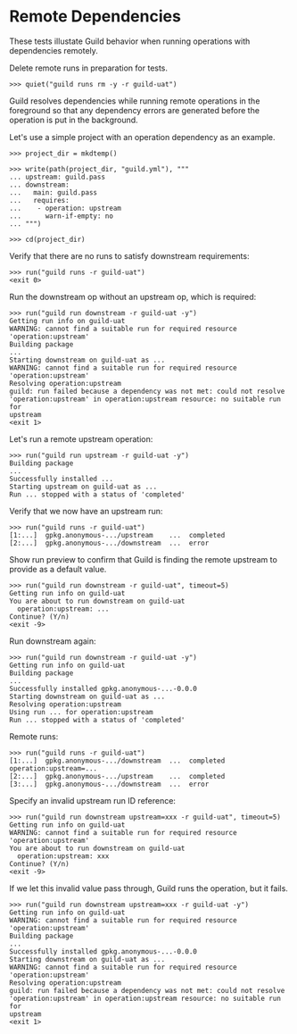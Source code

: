 # Remote Dependencies

These tests illustate Guild behavior when running operations with
dependencies remotely.

Delete remote runs in preparation for tests.

    >>> quiet("guild runs rm -y -r guild-uat")

Guild resolves dependencies while running remote operations in the
foreground so that any dependency errors are generated before the
operation is put in the background.

Let's use a simple project with an operation dependency as an example.

    >>> project_dir = mkdtemp()

    >>> write(path(project_dir, "guild.yml"), """
    ... upstream: guild.pass
    ... downstream:
    ...   main: guild.pass
    ...   requires:
    ...    - operation: upstream
    ...      warn-if-empty: no
    ... """)

    >>> cd(project_dir)

Verify that there are no runs to satisfy downstream requirements:

    >>> run("guild runs -r guild-uat")
    <exit 0>

Run the downstream op without an upstream op, which is required:

    >>> run("guild run downstream -r guild-uat -y")
    Getting run info on guild-uat
    WARNING: cannot find a suitable run for required resource 'operation:upstream'
    Building package
    ...
    Starting downstream on guild-uat as ...
    WARNING: cannot find a suitable run for required resource 'operation:upstream'
    Resolving operation:upstream
    guild: run failed because a dependency was not met: could not resolve
    'operation:upstream' in operation:upstream resource: no suitable run for
    upstream
    <exit 1>

Let's run a remote upstream operation:

    >>> run("guild run upstream -r guild-uat -y")
    Building package
    ...
    Successfully installed ...
    Starting upstream on guild-uat as ...
    Run ... stopped with a status of 'completed'

Verify that we now have an upstream run:

    >>> run("guild runs -r guild-uat")
    [1:...]  gpkg.anonymous-.../upstream    ...  completed
    [2:...]  gpkg.anonymous-.../downstream  ...  error

Show run preview to confirm that Guild is finding the remote upstream
to provide as a default value.

    >>> run("guild run downstream -r guild-uat", timeout=5)
    Getting run info on guild-uat
    You are about to run downstream on guild-uat
      operation:upstream: ...
    Continue? (Y/n)
    <exit -9>

Run downstream again:

    >>> run("guild run downstream -r guild-uat -y")
    Getting run info on guild-uat
    Building package
    ...
    Successfully installed gpkg.anonymous-...-0.0.0
    Starting downstream on guild-uat as ...
    Resolving operation:upstream
    Using run ... for operation:upstream
    Run ... stopped with a status of 'completed'

Remote runs:

    >>> run("guild runs -r guild-uat")
    [1:...]  gpkg.anonymous-.../downstream  ...  completed  operation:upstream=...
    [2:...]  gpkg.anonymous-.../upstream    ...  completed
    [3:...]  gpkg.anonymous-.../downstream  ...  error

Specify an invalid upstream run ID reference:

    >>> run("guild run downstream upstream=xxx -r guild-uat", timeout=5)
    Getting run info on guild-uat
    WARNING: cannot find a suitable run for required resource 'operation:upstream'
    You are about to run downstream on guild-uat
      operation:upstream: xxx
    Continue? (Y/n)
    <exit -9>

If we let this invalid value pass through, Guild runs the operation,
but it fails.

    >>> run("guild run downstream upstream=xxx -r guild-uat -y")
    Getting run info on guild-uat
    WARNING: cannot find a suitable run for required resource 'operation:upstream'
    Building package
    ...
    Successfully installed gpkg.anonymous-...-0.0.0
    Starting downstream on guild-uat as ...
    WARNING: cannot find a suitable run for required resource 'operation:upstream'
    Resolving operation:upstream
    guild: run failed because a dependency was not met: could not resolve
    'operation:upstream' in operation:upstream resource: no suitable run for
    upstream
    <exit 1>
